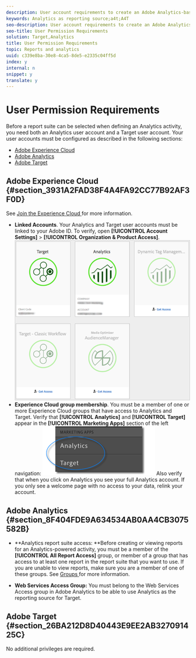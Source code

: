 ```yaml
---
description: User account requirements to create an Adobe Analytics-based activity in Adobe Target (A4T).
keywords: Analytics as reporting source;a4t;A4T
seo-description: User account requirements to create an Adobe Analytics-based activity in Adobe Target (A4T).
seo-title: User Permission Requirements
solution: Target,Analytics
title: User Permission Requirements
topic: Reports and analytics
uuid: c339e8ba-30e8-4ca5-8de5-e2335c04ff5d
index: y
internal: n
snippet: y
translate: y
---
```


# User Permission Requirements

Before a report suite can be selected when defining an Analytics activity, you need both an Analytics user account and a Target user account. Your user accounts must be configured as described in the following sections: 

* [ Adobe Experience Cloud ](../../c_integrating_target_with_mac/a4t/c_account_reqs.md#section_3931A2FAD38F4A4FA92CC77B92AF3F0D)
* [ Adobe Analytics ](../../c_integrating_target_with_mac/a4t/c_account_reqs.md#section_8F404FDE9A634534AB0AA4CB3075582B)
* [ Adobe Target ](../../c_integrating_target_with_mac/a4t/c_account_reqs.md#section_26BA212D8D40443E9EE2AB327091425C)

## Adobe Experience Cloud {#section_3931A2FAD38F4A4FA92CC77B92AF3F0D}

See [ Join the Experience Cloud ](https://marketing.adobe.com/resources/help/en_US/mcloud/link_accounts.html) for more information. 

* **Linked Accounts**. Your Analytics and Target user accounts must be linked to your Adobe ID. To verify, open **[!UICONTROL  Account Settings]** > **[!UICONTROL  Organization &amp; Product Access]**. 
  ![](assets/linking.png)
* **Experience Cloud group membership**. You must be a member of one or more Experience Cloud groups that have access to Analytics and Target. Verify that **[!UICONTROL  Analytics]** and **[!UICONTROL  Target]** appear in the **[!UICONTROL  Marketing Apps]** section of the left navigation: 
  ![](assets/analytics-target-access.png) Also verify that when you click on Analytics you see your full Analytics account. If you only see a welcome page with no access to your data, relink your account. 


## Adobe Analytics {#section_8F404FDE9A634534AB0AA4CB3075582B}


* **Analytics report suite access: **Before creating or viewing reports for an Analytics-powered activity, you must be a member of the **[!UICONTROL  All Report Access]** group, or member of a group that has access to at least one report in the report suite that you want to use. If you are unable to view reports, make sure you are a member of one of these groups. See [ Groups ](https://marketing.adobe.com/resources/help/en_US/reference/groups.html) for more information. 

* **Web Services Access Group:** You must belong to the Web Services Access group in Adobe Analytics to be able to use Analytics as the reporting source for Target. 


## Adobe Target {#section_26BA212D8D40443E9EE2AB327091425C}

No additional privileges are required. 
